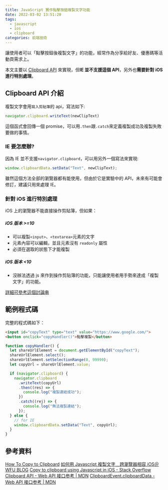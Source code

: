 ```yaml
---
title: JavaScript 實作點擊按鈕複製文字功能
date: 2022-03-02 13:51:20
tags:
  - javascript
  - ios
  - clipboard
categories: 前端技術
---
```


讓使用者可以「點擊按鈕後複製文字」的功能，經常作為分享給好友、優惠碼等活動頁需求上。

本文主要以 [Clipboard API](https://developer.mozilla.org/zh-CN/docs/Web/API/Clipboard_API) 來實現，但**IE 並不支援這個 API**，另外也**需要針對 iOS 進行特別處理**。

<!-- more -->

## Clipboard API 介紹

複製文字會用`寫入剪貼簿`的 api，寫法如下:

```javascript
navigator.clipboard.writeText(newClipText)
```

這個函式會回傳一個 promise，可以用`.then`跟`.catch`來定義複製成功及複製失敗要做的事情。

### IE 要怎麼辦?

因為 IE 並不支援`navigator.clipboard`，可以用另外一個寫法來實現:

```javascript
window.clipboardData.setData("Text", newClipText);
```

雖然這個方法全部的瀏覽器都有能使用，但由於它是實驗中的 API，未來有可能會修訂，建議只用來處理 IE。

### 針對 iOS 進行特別處理

iOS 上的瀏覽器不能直接操作剪貼簿，但如果：

##### iOS 版本 >=10

- 可以複製`<input>`、`<textarea>`元素的文字
- 元素內容可以編輯，並且元素沒有 `readonly` 屬性
- 必須在選取的狀態下才能複製

##### iOS 版本 <10

- 沒辦法透過 js 來作到操作剪貼簿的功能，只能讓使用者用手勢來達成「複製文字」的功能。

[詳細可參考這個討論串](https://stackoverflow.com/questions/34045777/copy-to-clipboard-using-javascript-in-ios/34046084#34046084)

## 範例程式碼

完整的程式碼如下：

```html
<input id="copyText" type="text" value="https://www.google.com/">
<button onclick="copyHandler()">點擊複製</button>
```

```javascript
function copyHandler() {
  let shareUrlElement = document.getElementById("copyText");
  shareUrlElement.select();
  shareUrlElement.setSelectionRange(0, 99999);
  let copyUrl = shareUrlElement.value;

  if (navigator.clipboard) {
    navigator.clipboard
      .writeText(copyUrl)
      .then((res) => {
        console.log("複製連結成功");
      })
      .catch((rej) => {
        console.log("無法複製連結");
      });
  } else {
    // for IE
    window.clipboardData.setData("Text", copyUrl);
  }
}
```

## 參考資料

[How To Copy to Clipboard](https://www.w3schools.com/howto/howto_js_copy_clipboard.asp)
[如何用 Javascript 複製文字﹍跨瀏覽器相容 iOS＠WFU BLOG](https://www.wfublog.com/2019/02/js-copy-text-ios.html)
[Copy to clipboard using Javascript in iOS - Stack Overflow](https://stackoverflow.com/questions/34045777/copy-to-clipboard-using-javascript-in-ios/34046084#34046084)
[Clipboard API - Web API 接口参考 | MDN](https://developer.mozilla.org/zh-CN/docs/Web/API/Clipboard_API)
[ClipboardEvent.clipboardData - Web API 接口参考 | MDN](https://developer.mozilla.org/zh-CN/docs/Web/API/ClipboardEvent/clipboardData)
